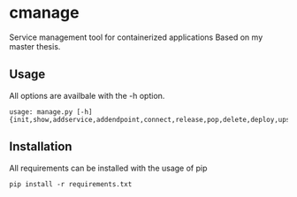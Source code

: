 # cmanage
Service management tool for containerized applications
Based on my master thesis.

## Usage
All options are availbale with the -h option.

```
usage: manage.py [-h] {init,show,addservice,addendpoint,connect,release,pop,delete,deploy,upstream}
```

## Installation
All requirements can be installed with the usage of pip

```
pip install -r requirements.txt
```
